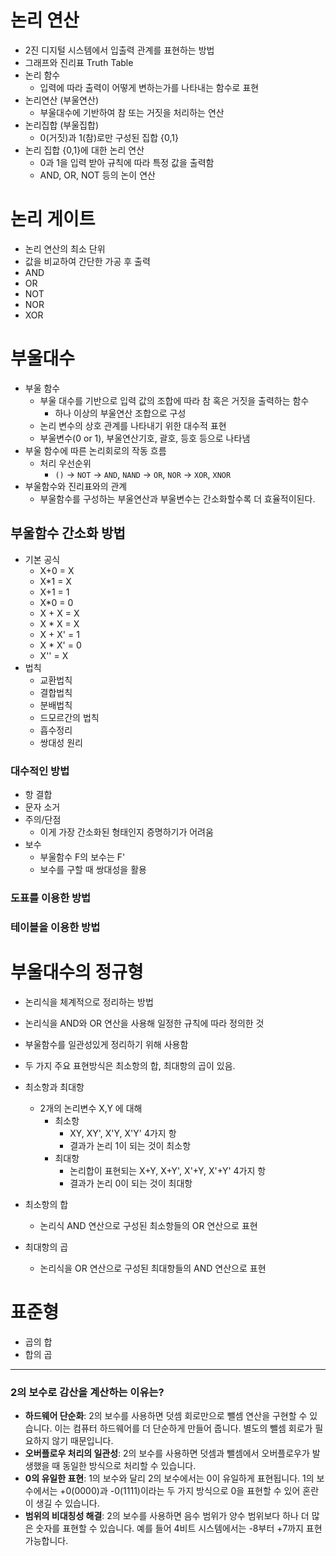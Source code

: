 # 논리 연산
- 2진 디지털 시스템에서 입출력 관계를 표현하는 방법
- 그래프와 진리표 Truth Table
- 논리 함수
	- 입력에 따라 출력이 어떻게 변하는가를 나타내는 함수로 표현
- 논리연산 (부울연산)
	- 부울대수에 기반하여 참 또는 거짓을 처리하는 연산
- 논리집합 (부울집합)
	- 0(거짓)과 1(참)로만 구성된 집합 {0,1}
- 논리 집합 {0,1}에 대한 논리 연산
	- 0과 1을 입력 받아 규칙에 따라 특정 값을 출력함
	- AND, OR, NOT 등의 논이 연산
# 논리 게이트
- 논리 연산의 최소 단위
- 값을 비교하여 간단한 가공 후 출력
- AND
- OR
- NOT
- NOR
- XOR
# 부울대수
- 부울 함수
	- 부울 대수를 기반으로 입력 값의 조합에 따라 참 혹은 거짓을 출력하는 함수
		- 하나 이상의 부울연산 조합으로 구성
	- 논리 변수의 상호 관계를 나타내기 위한 대수적 표현
	- 부울변수(0 or 1), 부울연산기호, 괄호, 등호 등으로 나타냄
- 부울 함수에 따른 논리회로의 작동 흐름
	- 처리 우선순위
		- `()` -> `NOT` -> `AND`, `NAND` -> `OR`, `NOR` -> `XOR`, `XNOR`
- 부울함수와 진리표와의 관계
	- 부울함수를 구성하는 부울연산과 부울변수는 간소화할수록 더 효율적이된다.
## 부울함수 간소화 방법
- 기본 공식
	- X+0 = X
	- X*1 = X
	- X+1 = 1
	- X*0 = 0
	- X + X = X
	- X * X = X
	- X + X' = 1
	- X * X' = 0
	- X'' = X
- 법칙
	- 교환법칙
	- 결합법칙
	- 분배법칙
	- 드모르간의 법칙
	- 흡수정리
	- 쌍대성 원리
### 대수적인 방법
- 항 결합
- 문자 소거
- 주의/단점
	- 이게 가장 간소화된 형태인지 증명하기가 어려움
- 보수
	- 부울함수 F의 보수는 F'
	- 보수를 구할 때 쌍대성을 활용
### 도표를 이용한 방법
### 테이블을 이용한 방법
# 부울대수의 정규형
- 논리식을 체계적으로 정리하는 방법
- 논리식을 AND와 OR 연산을 사용해 일정한 규칙에 따라 정의한 것
- 부울함수를 일관성있게 정리하기 위해 사용함
- 두 가지 주요 표현방식은 최소항의 합, 최대항의 곱이 있음.

- 최소항과 최대항
	- 2개의 논리변수 X,Y 에 대해
		- 최소항
			- XY, XY', X'Y, X'Y' 4가지 항
			- 결과가 논리 1이 되는 것이 최소항
		- 최대항
			- 논리합이 표현되는 X+Y, X+Y', X'+Y, X'+Y' 4가지 항
			- 결과가 논리 0이 되는 것이 최대항
- 최소항의 합
	- 논리식 AND 연산으로 구성된 최소항들의 OR 연산으로 표현
- 최대항의 곱
	- 논리식을 OR 연산으로 구성된 최대항들의 AND 연산으로 표현
# 표준형
- 곱의 합
- 합의 곱

---
### 2의 보수로 감산을 계산하는 이유는?
- **하드웨어 단순화**: 2의 보수를 사용하면 덧셈 회로만으로 뺄셈 연산을 구현할 수 있습니다. 이는 컴퓨터 하드웨어를 더 단순하게 만들어 줍니다. 별도의 뺄셈 회로가 필요하지 않기 때문입니다.
- **오버플로우 처리의 일관성**: 2의 보수를 사용하면 덧셈과 뺄셈에서 오버플로우가 발생했을 때 동일한 방식으로 처리할 수 있습니다.
- **0의 유일한 표현**: 1의 보수와 달리 2의 보수에서는 0이 유일하게 표현됩니다. 1의 보수에서는 +0(0000)과 -0(1111)이라는 두 가지 방식으로 0을 표현할 수 있어 혼란이 생길 수 있습니다.
- **범위의 비대칭성 해결**: 2의 보수를 사용하면 음수 범위가 양수 범위보다 하나 더 많은 숫자를 표현할 수 있습니다. 예를 들어 4비트 시스템에서는 -8부터 +7까지 표현 가능합니다.